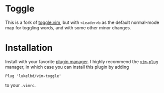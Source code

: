 # Toggle
This is a fork of [toggle.vim](https://www.vim.org/scripts/script.php?script_id=895),
but with `<Leader>b` as the default normal-mode map for toggling words, and with
some other minor changes.




  # Installation
  Install with your favorite [plugin manager](https://vi.stackexchange.com/questions/388/what-is-the-difference-between-the-vim-plugin-managers).
  I highly recommend the [`vim-plug`](https://github.com/junegunn/vim-plug) manager,
  in which case you can install this plugin by adding
  ```
  Plug 'lukelbd/vim-toggle'
  ```
  to your `.vimrc`.
  
